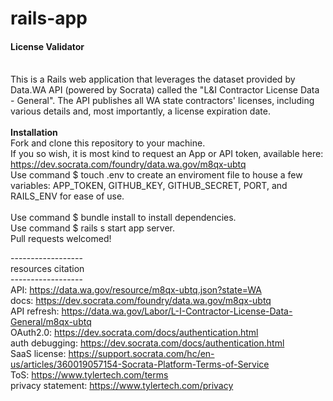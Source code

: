 # rails-app
<b><h4>License Validator</h4></b><br>
This is a Rails web application that leverages the dataset provided by Data.WA API (powered by Socrata) called the "L&I Contractor License Data - General". The API publishes all WA state contractors' licenses, including various details and, most importantly, a license expiration date. <br><br>
<b>Installation</b><br>
Fork and clone this repository to your machine.<br>
If you so wish, it is most kind to request an App or API token, available here: https://dev.socrata.com/foundry/data.wa.gov/m8qx-ubtq<br>
Use command $ touch .env to create an enviroment file to house a few variables: APP_TOKEN, GITHUB_KEY, GITHUB_SECRET, PORT, and RAILS_ENV for ease of use.<br><br>
Use command $ bundle install to install dependencies.<br>
Use command $ rails s start app server.<br>
Pull requests welcomed!<br>

------------------<br>
resources citation<br>
------------------<br>
API: https://data.wa.gov/resource/m8qx-ubtq.json?state=WA<br>
docs: https://dev.socrata.com/foundry/data.wa.gov/m8qx-ubtq<br>
API refresh: https://data.wa.gov/Labor/L-I-Contractor-License-Data-General/m8qx-ubtq<br>
OAuth2.0: https://dev.socrata.com/docs/authentication.html<br>
auth debugging: https://dev.socrata.com/docs/authentication.html<br>
SaaS license: https://support.socrata.com/hc/en-us/articles/360019057154-Socrata-Platform-Terms-of-Service<br>
ToS: https://www.tylertech.com/terms<br>
privacy statement: https://www.tylertech.com/privacy<br>
